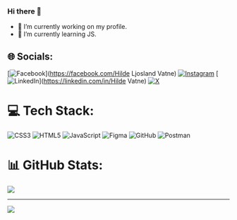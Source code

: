 ### Hi there 👋


- 🔭 I’m currently working on my profile.
- 🌱 I’m currently learning JS.
<!--
- 👯 I’m looking to collaborate on ...
- 🤔 I’m looking for help with ...
- 💬 Ask me about ...
- 📫 How to reach me: ...
- 😄 Pronouns: ...
- ⚡ Fun fact: ...
-->

## 🌐 Socials:
[![Facebook](https://img.shields.io/badge/Facebook-%231877F2.svg?logo=Facebook&logoColor=white)](https://facebook.com/Hilde Ljosland Vatne) [![Instagram](https://img.shields.io/badge/Instagram-%23E4405F.svg?logo=Instagram&logoColor=white)](https://instagram.com/vatnehilde) [![LinkedIn](https://img.shields.io/badge/LinkedIn-%230077B5.svg?logo=linkedin&logoColor=white)](https://linkedin.com/in/Hilde Vatne) [![X](https://img.shields.io/badge/X-black.svg?logo=X&logoColor=white)](https://x.com/@hilde_vatne87355) 

# 💻 Tech Stack:
![CSS3](https://img.shields.io/badge/css3-%231572B6.svg?style=for-the-badge&logo=css3&logoColor=white) ![HTML5](https://img.shields.io/badge/html5-%23E34F26.svg?style=for-the-badge&logo=html5&logoColor=white) ![JavaScript](https://img.shields.io/badge/javascript-%23323330.svg?style=for-the-badge&logo=javascript&logoColor=%23F7DF1E) ![Figma](https://img.shields.io/badge/figma-%23F24E1E.svg?style=for-the-badge&logo=figma&logoColor=white) ![GitHub](https://img.shields.io/badge/github-%23121011.svg?style=for-the-badge&logo=github&logoColor=white) ![Postman](https://img.shields.io/badge/Postman-FF6C37?style=for-the-badge&logo=postman&logoColor=white)
# 📊 GitHub Stats:
![](https://github-readme-stats.vercel.app/api/top-langs/?username=Entav78&theme=dark&hide_border=false&include_all_commits=false&count_private=false&layout=compact)

---
[![](https://visitcount.itsvg.in/api?id=Entav78&icon=0&color=0)](https://visitcount.itsvg.in)

<!-- Proudly created with GPRM ( https://gprm.itsvg.in ) -->
